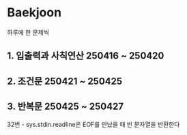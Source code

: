 # Baekjoon

하루에 한 문제씩

## 1. 입출력과 사칙연산 250416 ~ 250420
## 2. 조건문 250421 ~ 250425
## 3. 반복문 250425 ~ 250427
32번 - sys.stdin.readline은 EOF를 만났을 때 빈 문자열을 반환한다
